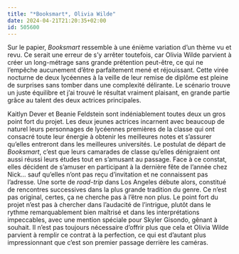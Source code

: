 ```yaml
---
title: "*Booksmart*, Olivia Wilde"
date: 2024-04-21T21:20:35+02:00
id: 505600 
---
```


Sur le papier, *Booksmart* ressemble à une énième variation d’un thème vu et revu. Ce serait une erreur de s’y arrêter toutefois, car Olivia Wilde parvient à créer un long-métrage sans grande prétention peut-être, ce qui ne l’empêche aucunement d’être parfaitement mené et réjouissant. Cette virée nocturne de deux lycéennes à la veille de leur remise de diplôme est pleine de surprises sans tomber dans une complexité délirante. Le scénario trouve un juste équilibre et j’ai trouvé le résultat vraiment plaisant, en grande partie grâce au talent des deux actrices principales. 

Kaitlyn Dever et Beanie Feldstein sont indéniablement toutes deux un gros point fort du projet. Les deux jeunes actrices incarnent avec beaucoup de naturel leurs personnages de lycéennes premières de la classe qui ont consacré toute leur énergie à obtenir les meilleures notes et s’assurer qu’elles entreront dans les meilleures universités. Le postulat de départ de *Booksmart*, c’est que leurs camarades de classe qu’elles dénigraient ont aussi réussi leurs études tout en s’amusant au passage. Face à ce constat, elles décident de s’amuser en participant à la dernière fête de l’année chez Nick… sauf qu’elles n’ont pas reçu d’invitation et ne connaissent pas l’adresse. Une sorte de *road-trip* dans Los Angeles débute alors, constitué de rencontres successives dans la plus grande tradition du genre. Ce n’est pas original, certes, ça ne cherche pas à l’être non plus. Le point fort du projet n’est pas à chercher dans l’audacité de l’intrigue, plutôt dans le rythme remarquablement bien maîtrisé et dans les interprétations impeccables, avec une mention spéciale pour Skyler Gisondo, gênant à souhait. Il n’est pas toujours nécessaire d’offrir plus que cela et Olivia Wilde parvient à remplir ce contrat à la perfection, ce qui est d’autant plus impressionnant que c’est son premier passage derrière les caméras. 